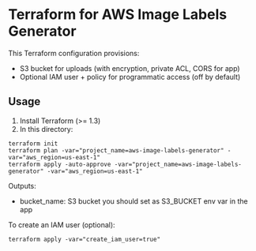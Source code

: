 # Terraform for AWS Image Labels Generator

This Terraform configuration provisions:
- S3 bucket for uploads (with encryption, private ACL, CORS for app)
- Optional IAM user + policy for programmatic access (off by default)

## Usage

1. Install Terraform (>= 1.3)
2. In this directory:

```
terraform init
terraform plan -var="project_name=aws-image-labels-generator" -var="aws_region=us-east-1"
terraform apply -auto-approve -var="project_name=aws-image-labels-generator" -var="aws_region=us-east-1"
```

Outputs:
- bucket_name: S3 bucket you should set as S3_BUCKET env var in the app

To create an IAM user (optional):
```
terraform apply -var="create_iam_user=true"
```

